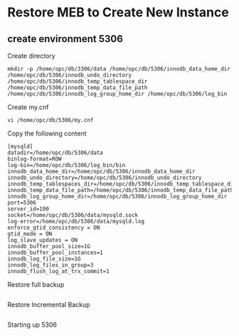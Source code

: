 # Restore MEB to Create New Instance
## create environment 5306
Create directory
```
mkdir -p /home/opc/db/3306/data /home/opc/db/5306/innodb_data_home_dir /home/opc/db/5306/innodb_undo_directory /home/opc/db/5306/innodb_temp_tablespace_dir /home/opc/db/5306/innodb_temp_data_file_path /home/opc/db/5306/innodb_log_group_home_dir /home/opc/db/5306/log_bin
```
Create my.cnf
```
vi /home/opc/db/5306/my.cnf
```
Copy the following content
```
[mysqld]
datadir=/home/opc/db/5306/data
binlog-format=ROW
log-bin=/home/opc/db/5306/log_bin/bin
innodb_data_home_dir=/home/opc/db/5306/innodb_data_home_dir
innodb_undo_directory=/home/opc/db/5306/innodb_undo_directory
innodb_temp_tablespaces_dir=/home/opc/db/5306/innodb_temp_tablespace_dir 
innodb_temp_data_file_path=/home/opc/db/5306/innodb_temp_data_file_path/ibtmp1:12M:autoextend
innodb_log_group_home_dir=/home/opc/db/5306/innodb_log_group_home_dir
port=5306
server_id=100
socket=/home/opc/db/5306/data/mysqld.sock
log-error=/home/opc/db/5306/data/mysqld.log
enforce_gtid_consistency = ON
gtid_mode = ON
log_slave_updates = ON
innodb_buffer_pool_size=1G
innodb_buffer_pool_instances=1
innodb_log_file_size=1G
innodb_log_files_in_group=3
innodb_flush_log_at_trx_commit=1
```
Restore full backup 
```

```
Restore Incremental Backup
```

```
Starting up 5306
```

```
